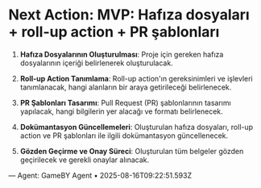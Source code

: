 # Next Action: MVP: Hafıza dosyaları + roll-up action + PR şablonları

1. **Hafıza Dosyalarının Oluşturulması**: Proje için gereken hafıza dosyalarının içeriği belirlenerek oluşturulacak.

2. **Roll-up Action Tanımlama**: Roll-up action'ın gereksinimleri ve işlevleri tanımlanacak, hangi alanların bir araya getirileceği belirlenecek.

3. **PR Şablonları Tasarımı**: Pull Request (PR) şablonlarının tasarımı yapılacak, hangi bilgilerin yer alacağı ve formatı belirlenecek.

4. **Dokümantasyon Güncellemeleri**: Oluşturulan hafıza dosyaları, roll-up action ve PR şablonları ile ilgili dokümantasyon güncellenecek.

5. **Gözden Geçirme ve Onay Süreci**: Oluşturulan tüm belgeler gözden geçirilecek ve gerekli onaylar alınacak.

— Agent: GameBY Agent • 2025-08-16T09:22:51.593Z
